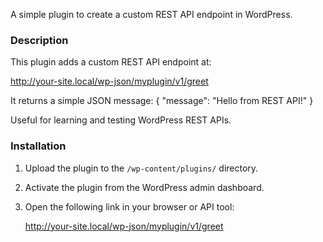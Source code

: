 
A simple plugin to create a custom REST API endpoint in WordPress.

### Description

This plugin adds a custom REST API endpoint at:

http://your-site.local/wp-json/myplugin/v1/greet

It returns a simple JSON message:
{
  "message": "Hello from REST API!"
}

Useful for learning and testing WordPress REST APIs.

### Installation

1. Upload the plugin to the `/wp-content/plugins/` directory.
2. Activate the plugin from the WordPress admin dashboard.
3. Open the following link in your browser or API tool:

   http://your-site.local/wp-json/myplugin/v1/greet


